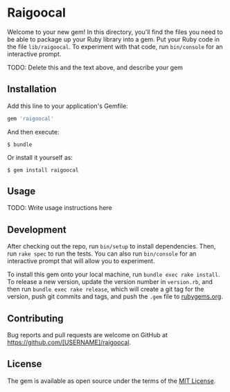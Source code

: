 # Raigoocal

Welcome to your new gem! In this directory, you'll find the files you need to be able to package up your Ruby library into a gem. Put your Ruby code in the file `lib/raigoocal`. To experiment with that code, run `bin/console` for an interactive prompt.

TODO: Delete this and the text above, and describe your gem

## Installation

Add this line to your application's Gemfile:

```ruby
gem 'raigoocal'
```

And then execute:

    $ bundle

Or install it yourself as:

    $ gem install raigoocal

## Usage

TODO: Write usage instructions here

## Development

After checking out the repo, run `bin/setup` to install dependencies. Then, run `rake spec` to run the tests. You can also run `bin/console` for an interactive prompt that will allow you to experiment.

To install this gem onto your local machine, run `bundle exec rake install`. To release a new version, update the version number in `version.rb`, and then run `bundle exec rake release`, which will create a git tag for the version, push git commits and tags, and push the `.gem` file to [rubygems.org](https://rubygems.org).

## Contributing

Bug reports and pull requests are welcome on GitHub at https://github.com/[USERNAME]/raigoocal.

## License

The gem is available as open source under the terms of the [MIT License](https://opensource.org/licenses/MIT).
